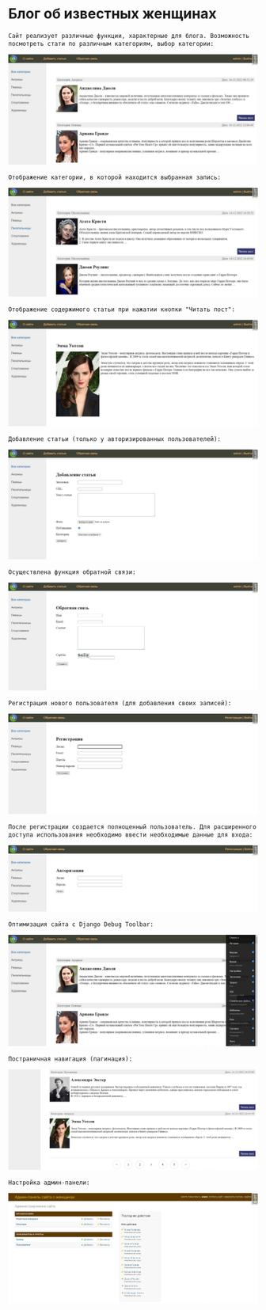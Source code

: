 # Блог об известных женщинах 

```
Сайт реализует различные функции, характерные для блога. Возможность посмотреть стати по различным категориям, выбор категории:
```
![1](https://raw.githubusercontent.com/Irina-Smol/djsite2/master/asserts/%D1%81%D0%B0%D0%B9%D1%821.jpg)
```
Отображение категории, в которой находится выбранная запись:
```
![2](https://raw.githubusercontent.com/Irina-Smol/djsite2/master/asserts/%D1%81%D0%B0%D0%B9%D1%822.jpg)
```
Отображение содержимого статьи при нажатии кнопки "Читать пост":
```
![3](https://raw.githubusercontent.com/Irina-Smol/djsite2/master/asserts/%D1%81%D0%B0%D0%B9%D1%823.png)
```
Добавление статьи (только у авторизированных пользователей):
```
![4](https://raw.githubusercontent.com/Irina-Smol/djsite2/master/asserts/%D1%81%D0%B0%D0%B9%D1%824.png)
```
Осуществлена функция обратной связи:
```
![5](https://raw.githubusercontent.com/Irina-Smol/djsite2/master/asserts/%D1%81%D0%B0%D0%B9%D1%825.png)
```
Регистрация нового пользователя (для добавления своих записей):
```
![6](https://raw.githubusercontent.com/Irina-Smol/djsite2/master/asserts/%D1%81%D0%B0%D0%B9%D1%826.png)
```
После регистрации создается полноценный пользователь. Для расширенного доступа использования необходимо ввести необходимые данные для входа:
```
![7](https://raw.githubusercontent.com/Irina-Smol/djsite2/master/asserts/%D1%81%D0%B0%D0%B9%D1%827.png)
```
Оптимизация сайта с Django Debug Toolbar:
```
![8](https://raw.githubusercontent.com/Irina-Smol/djsite2/master/asserts/%D1%81%D0%B0%D0%B9%D1%828.png)
```
Постраничная навигация (пагинация): 
```
![9](https://raw.githubusercontent.com/Irina-Smol/djsite2/master/asserts/%D1%81%D0%B0%D0%B9%D1%829.png)
```
Настройка админ-панели:
```
![10](https://raw.githubusercontent.com/Irina-Smol/djsite2/master/asserts/%D1%81%D0%B0%D0%B9%D1%8210.png)
